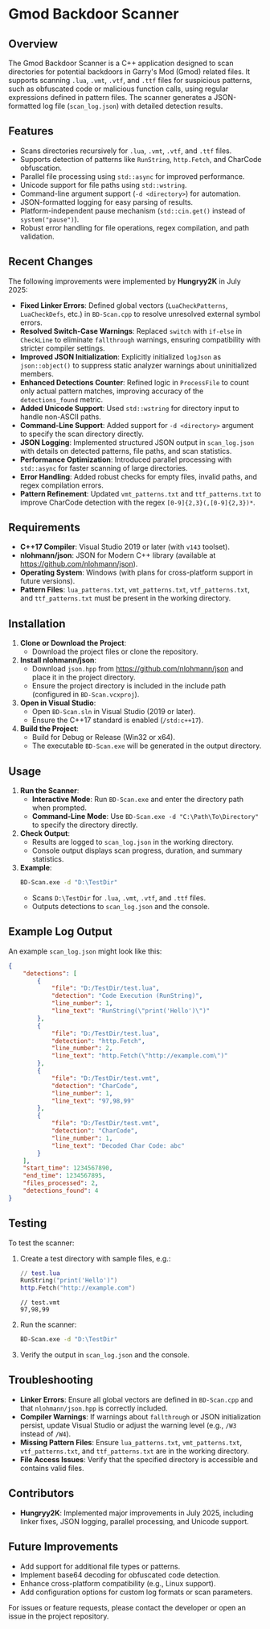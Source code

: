 # Gmod Backdoor Scanner

## Overview
The Gmod Backdoor Scanner is a C++ application designed to scan directories for potential backdoors in Garry's Mod (Gmod) related files. It supports scanning `.lua`, `.vmt`, `.vtf`, and `.ttf` files for suspicious patterns, such as obfuscated code or malicious function calls, using regular expressions defined in pattern files. The scanner generates a JSON-formatted log file (`scan_log.json`) with detailed detection results.

## Features
- Scans directories recursively for `.lua`, `.vmt`, `.vtf`, and `.ttf` files.
- Supports detection of patterns like `RunString`, `http.Fetch`, and CharCode obfuscation.
- Parallel file processing using `std::async` for improved performance.
- Unicode support for file paths using `std::wstring`.
- Command-line argument support (`-d <directory>`) for automation.
- JSON-formatted logging for easy parsing of results.
- Platform-independent pause mechanism (`std::cin.get()` instead of `system("pause")`).
- Robust error handling for file operations, regex compilation, and path validation.

## Recent Changes
The following improvements were implemented by **Hungryy2K** in July 2025:
- **Fixed Linker Errors**: Defined global vectors (`LuaCheckPatterns`, `LuaCheckDefs`, etc.) in `BD-Scan.cpp` to resolve unresolved external symbol errors.
- **Resolved Switch-Case Warnings**: Replaced `switch` with `if-else` in `CheckLine` to eliminate `fallthrough` warnings, ensuring compatibility with stricter compiler settings.
- **Improved JSON Initialization**: Explicitly initialized `logJson` as `json::object()` to suppress static analyzer warnings about uninitialized members.
- **Enhanced Detections Counter**: Refined logic in `ProcessFile` to count only actual pattern matches, improving accuracy of the `detections_found` metric.
- **Added Unicode Support**: Used `std::wstring` for directory input to handle non-ASCII paths.
- **Command-Line Support**: Added support for `-d <directory>` argument to specify the scan directory directly.
- **JSON Logging**: Implemented structured JSON output in `scan_log.json` with details on detected patterns, file paths, and scan statistics.
- **Performance Optimization**: Introduced parallel processing with `std::async` for faster scanning of large directories.
- **Error Handling**: Added robust checks for empty files, invalid paths, and regex compilation errors.
- **Pattern Refinement**: Updated `vmt_patterns.txt` and `ttf_patterns.txt` to improve CharCode detection with the regex `[0-9]{2,3}(,[0-9]{2,3})*`.

## Requirements
- **C++17 Compiler**: Visual Studio 2019 or later (with `v143` toolset).
- **nlohmann/json**: JSON for Modern C++ library (available at https://github.com/nlohmann/json).
- **Operating System**: Windows (with plans for cross-platform support in future versions).
- **Pattern Files**: `lua_patterns.txt`, `vmt_patterns.txt`, `vtf_patterns.txt`, and `ttf_patterns.txt` must be present in the working directory.

## Installation
1. **Clone or Download the Project**:
   - Download the project files or clone the repository.
2. **Install nlohmann/json**:
   - Download `json.hpp` from https://github.com/nlohmann/json and place it in the project directory.
   - Ensure the project directory is included in the include path (configured in `BD-Scan.vcxproj`).
3. **Open in Visual Studio**:
   - Open `BD-Scan.sln` in Visual Studio (2019 or later).
   - Ensure the C++17 standard is enabled (`/std:c++17`).
4. **Build the Project**:
   - Build for Debug or Release (Win32 or x64).
   - The executable `BD-Scan.exe` will be generated in the output directory.

## Usage
1. **Run the Scanner**:
   - **Interactive Mode**: Run `BD-Scan.exe` and enter the directory path when prompted.
   - **Command-Line Mode**: Use `BD-Scan.exe -d "C:\Path\To\Directory"` to specify the directory directly.
2. **Check Output**:
   - Results are logged to `scan_log.json` in the working directory.
   - Console output displays scan progress, duration, and summary statistics.
3. **Example**:
   ```bash
   BD-Scan.exe -d "D:\TestDir"
   ```
   - Scans `D:\TestDir` for `.lua`, `.vmt`, `.vtf`, and `.ttf` files.
   - Outputs detections to `scan_log.json` and the console.

## Example Log Output
An example `scan_log.json` might look like this:
```json
{
    "detections": [
        {
            "file": "D:/TestDir/test.lua",
            "detection": "Code Execution (RunString)",
            "line_number": 1,
            "line_text": "RunString(\"print('Hello')\")"
        },
        {
            "file": "D:/TestDir/test.lua",
            "detection": "http.Fetch",
            "line_number": 2,
            "line_text": "http.Fetch(\"http://example.com\")"
        },
        {
            "file": "D:/TestDir/test.vmt",
            "detection": "CharCode",
            "line_number": 1,
            "line_text": "97,98,99"
        },
        {
            "file": "D:/TestDir/test.vmt",
            "detection": "CharCode",
            "line_number": 1,
            "line_text": "Decoded Char Code: abc"
        }
    ],
    "start_time": 1234567890,
    "end_time": 1234567895,
    "files_processed": 2,
    "detections_found": 4
}
```

## Testing
To test the scanner:
1. Create a test directory with sample files, e.g.:
   ```lua
   // test.lua
   RunString("print('Hello')")
   http.Fetch("http://example.com")
   ```
   ```vmt
   // test.vmt
   97,98,99
   ```
2. Run the scanner:
   ```bash
   BD-Scan.exe -d "D:\TestDir"
   ```
3. Verify the output in `scan_log.json` and the console.

## Troubleshooting
- **Linker Errors**: Ensure all global vectors are defined in `BD-Scan.cpp` and that `nlohmann/json.hpp` is correctly included.
- **Compiler Warnings**: If warnings about `fallthrough` or JSON initialization persist, update Visual Studio or adjust the warning level (e.g., `/W3` instead of `/W4`).
- **Missing Pattern Files**: Ensure `lua_patterns.txt`, `vmt_patterns.txt`, `vtf_patterns.txt`, and `ttf_patterns.txt` are in the working directory.
- **File Access Issues**: Verify that the specified directory is accessible and contains valid files.

## Contributors
- **Hungryy2K**: Implemented major improvements in July 2025, including linker fixes, JSON logging, parallel processing, and Unicode support.

## Future Improvements
- Add support for additional file types or patterns.
- Implement base64 decoding for obfuscated code detection.
- Enhance cross-platform compatibility (e.g., Linux support).
- Add configuration options for custom log formats or scan parameters.

For issues or feature requests, please contact the developer or open an issue in the project repository.